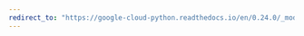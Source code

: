 ```yaml
---
redirect_to: "https://google-cloud-python.readthedocs.io/en/0.24.0/_modules/google/cloud/speech/alternative.html"
---
```

